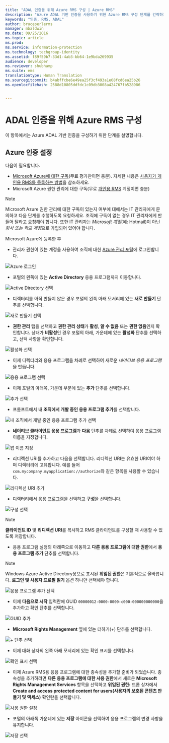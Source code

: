 ```yaml
---
title: "ADAL 인증을 위해 Azure RMS 구성 | Azure RMS"
description: "Azure ADAL 기반 인증을 사용하기 위한 Azure RMS 구성 단계를 간략하게 설명합니다."
keywords: "인증, RMS, ADAL"
author: bruceperlerms
manager: mbaldwin
ms.date: 09/25/2016
ms.topic: article
ms.prod: 
ms.service: information-protection
ms.technology: techgroup-identity
ms.assetid: f89f59b7-33d1-4ab3-bb64-1e9bda269935
audience: developer
ms.reviewer: shubhamp
ms.suite: ems
translationtype: Human Translation
ms.sourcegitcommit: b4abffcbe6e49ea25f3cf493a1e68fcd6ea25b26
ms.openlocfilehash: 2588d10805ddfdc1c09db3008a424767fb528986


---
```


# ADAL 인증을 위해 Azure RMS 구성

이 항목에서는 Azure ADAL 기반 인증을 구성하기 위한 단계를 설명합니다.

## Azure 인증 설정

다음이 필요합니다.

- [Microsoft Azure에 대한 구독](https://azure.microsoft.com/en-us/)(무료 평가판이면 충분). 자세한 내용은 [사용자가 개인용 RMS를 등록하는 방법](../understand-explore/rms-for-individuals-user-sign-up.md)을 참조하세요.
- Microsoft Azure 권한 관리에 대한 구독(무료 [개인용 RMS](https://technet.microsoft.com/en-us/library/dn592127.aspx) 계정이면 충분)

> [!NOTE] 
> Microsoft Azure 권한 관리에 대한 구독이 있는지 여부에 대해서는 IT 관리자에게 문의하고 다음 단계를 수행하도록 요청하세요. 조직에 구독이 없는 경우 IT 관리자에게 만들어 달라고 요청해야 합니다. 또한 IT 관리자는 *Microsoft 계정*(예: Hotmail)이 아닌 *회사 또는 학교 계정*으로 가입되어 있어야 합니다.

Microsoft Azure에 등록한 후

- 관리자 권한이 있는 계정을 사용하여 조직에 대한 [Azure 관리 포털](https://manage.windowsazure.com)에 로그인합니다.

![Azure 로그인](../media/AzurePortalLogin.png)

- 포털의 왼쪽에 있는 **Active Directory** 응용 프로그램까지 이동합니다.

![Active Directory 선택](../media/AzureADPick.png)

- 디렉터리를 아직 만들지 않은 경우 포털의 왼쪽 아래 모서리에 있는 **새로 만들기** 단추를 선택합니다.

![새로 만들기 선택](../media/AzureNewBtn.png)

- **권한 관리** 탭을 선택하고 **권한 관리 상태**가 **활성**, **알 수 없음** 또는 **권한 없음**인지 확인합니다. 상태가 **비활성**인 경우 포털의 아래, 가운데에 있는 **활성화** 단추를 선택하고, 선택 사항을 확인합니다.

![활성화 선택](../media/RMTab.png)

- 이제 디렉터리와 응용 프로그램을 차례로 선택하여 새로운 *네이티브 응용 프로그램*을 만듭니다.

![응용 프로그램 선택](../media/CreateNativeApp.png)

- 이제 포털의 아래쪽, 가운데 부분에 있는 **추가** 단추를 선택합니다.

![추가 선택](../media/AddAppBtn.png)

- 프롬프트에서 **내 조직에서 개발 중인 응용 프로그램 추가**를 선택합니다.

![내 조직에서 개발 중인 응용 프로그램 추가 선택](../media/AddAnAppPick.png)

- **네이티브 클라이언트 응용 프로그램**과 **다음** 단추를 차례로 선택하여 응용 프로그램 이름을 지정합니다.

![앱 이름 지정](../media/TellUsInput.png)

- 리디렉션 URI를 추가하고 다음을 선택합니다.
  리디렉션 URI는 유효한 URI여야 하며 디렉터리에 고유합니다. 예를 들어 `com.mycompany.myapplication://authorize`와 같은 항목을 사용할 수 있습니다.

![리디렉션 URI 추가](../media/RedirectURI.png)

- 디렉터리에서 응용 프로그램을 선택하고 **구성**을 선택합니다.

![구성 선택](../media/ConfigYourApp.png)

>[!NOTE] 
> **클라이언트 ID** 및 **리디렉션 URI**를 복사하고 RMS 클라이언트를 구성할 때 사용할 수 있도록 저장합니다.

- 응용 프로그램 설정의 아래쪽으로 이동하고 **다른 응용 프로그램에 대한 권한**에서 **응용 프로그램 추가** 단추를 선택합니다.

>[!NOTE] 
> Windows Azure Active Directory용으로 표시된 **위임된 권한**은 기본적으로 올바릅니다. **로그인 및 사용자 프로필 읽기** 옵션 하나만 선택해야 합니다.

![응용 프로그램 추가 선택](../media/PermissionsToOtherBtn.png)

- 이제 **다음으로 시작** 입력란에 GUID `00000012-0000-0000-c000-000000000000`을 추가하고 확인 단추를 선택합니다.

![GUID 추가](../media/AddGUID.png)

- **Microsoft Rights Management** 옆에 있는 더하기(+) 단추를 선택합니다.

![+ 단추 선택](../media/ChoosePlusBtn.png)

- 이제 대화 상자의 왼쪽 아래 모서리에 있는 확인 표시를 선택합니다.

![확인 표시 선택](../media/ChooseCheck.png)

- 이제 Azure RMS용 응용 프로그램에 대한 종속성을 추가할 준비가 되었습니다. 종속성을 추가하려면 **다른 응용 프로그램에 대한 사용 권한**에서 새로운 **Microsoft Rights Management Services** 항목을 선택하고 **위임된 권한:** 드롭 상자에서 **Create and access protected content for users(사용자의 보호된 콘텐츠 만들기 및 액세스)** 확인란을 선택합니다.

![사용 권한 설정](../media/AddDependency.png)

- 포털의 아래쪽 가운데에 있는 **저장** 아이콘을 선택하여 응용 프로그램의 변경 사항을 유지합니다.

![저장 선택](../media/SaveApplication.png)



<!--HONumber=Sep16_HO5-->


